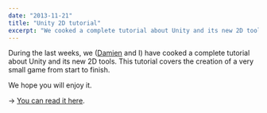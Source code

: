```yaml
---
date: "2013-11-21"
title: "Unity 2D tutorial"
excerpt: "We cooked a complete tutorial about Unity and its new 2D tools. This tutorial covers the creation of a very small game from start to finish."
---
```


During the last weeks, we ([Damien](https://dmayance.com/) and I) have cooked a complete tutorial about Unity and its new 2D tools. This tutorial covers the creation of a very small game from start to finish.

We hope you will enjoy it.

→ [You can read it here](https://pixelnest.io/tutorials/2d-game-unity/).
